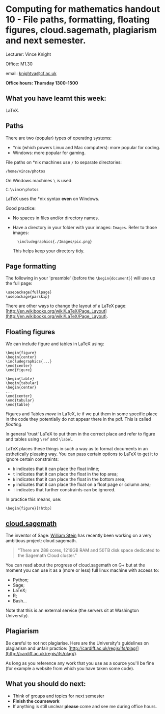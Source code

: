 # Computing for mathematics handout 10 - File paths, formatting, floating figures, cloud.sagemath, plagiarism and next semester.
Lecturer: Vince Knight

Office: M1.30

email: knightva@cf.ac.uk

**Office hours: Thursday 1300-1500**

## What you have learnt this week:

LaTeX.

## Paths

There are two (popular) types of operating systems:

- *nix (which powers Linux and Mac computers): more popular for coding.
- Windows: more popular for gaming.

File paths on *nix machines use `/` to separate directories:

    /home/vince/photos

On Windows machines `\` is used:

    C:\vince\photos

LaTeX uses the *nix syntax **even** on Windows.

Good practice:

- No spaces in files and/or directory names.
- Have a directory in your folder with your images: `Images`. Refer to those images:

        \includegraphics{./Images/pic.png}

    This helps keep your directory tidy.

## Page formatting

The following in your 'preamble' (before the `\begin{document}`) will use up the full page:

    \usepackage{fullpage}
    \usepackage{parskip}

There are other ways to change the layout of a LaTeX page: [http://en.wikibooks.org/wiki/LaTeX/Page_Layout](http://en.wikibooks.org/wiki/LaTeX/Page_Layout).

## Floating figures

We can include figure and tables in LaTeX using:

    \begin{figure}
    \begin{center}
    \includegraphics{...}
    \end{center}
    \end{figure}

    \begin{table}
    \begin{tabular}
    \begin{center}
    ...
    \end{center}
    \end{tabular}
    \end{table}

Figures and Tables _move_ in LaTeX, ie if we put them in some specific place in the code they potentially do not appear there in the pdf. This is called _floating_.

In general 'trust' LaTeX to put them in the correct place and refer to figure and tables using `\ref` and `\label`.

LaTeX places these things in such a way as to format documents in an esthetically pleasing way. You can pass certain options to LaTeX to get it to ignore certain constraints:

- `h` indicates that it can place the float inline;
- `t` indicates that it can place the float in the top area;
- `b` indicates that it can place the float in the bottom area;
- `p` indicates that it can place the float on a float page or column area;
- `!` indicates that further constraints can be ignored.

In practice this means, use:

    \begin{figure}[!htbp]

## [cloud.sagemath](https://cloud.sagemath.com/)

The inventor of Sage: [William Stein](http://goo.gl/bkzDDP) has recently been working on a very ambitious project: cloud.sagemath.

> "There are 288 cores, 1216GB RAM and 50TB disk space dedicated to the Sagemath Cloud cluster."

You can read about the progress of cloud.sagemath on G+ but at the moment you can use it as a (more or less) full linux machine with access to:

- Python;
- Sage;
- LaTeX;
- R;
- Bash...

Note that this is an external service (the servers sit at Washington University).

## Plagiarism

Be careful to not not plagiarise. Here are the University's guidelines on plagiarism and unfair practice: [http://cardiff.ac.uk/regis/ifs/plag/](http://cardiff.ac.uk/regis/ifs/plag/).

As long as you reference any work that you use as a source you'll be fine (for example a website from which you have taken some code).

## What you should do next:

- Think of groups and topics for next semester
- **Finish the coursework**
- If anything is still unclear **please** come and see me during office hours.

